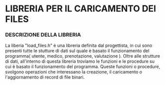 # LIBRERIA PER IL CARICAMENTO DEI FILES

### DESCRIZIONE DELLA LIBRERIA
La liberia "load_files.h" è una libreria definita dal progettista, in cui sono presenti tutte
le stutture di dati sul quale è basato il funzionamento del programma( utente, medico, prenotazione, valutazione ).
Oltre alle strutture di dati, all'interno di questa libreria troviamo le funzioni e le procedure su cui è basato
il funzionamento del programma. Queste funzioni o procedure, svolgono operazioni che interessano la creazione, il 
caricamento o l'aggiornamento di record di file binari.


